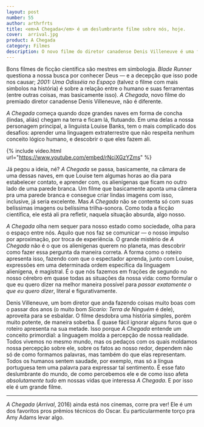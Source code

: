```yaml
---
layout: post
number: 55
author: arthrfrts
title: <em>A Chegada</em> é um deslumbrante filme sobre nós, hoje.
cover:  arrival.jpg
product: A Chegada
category: Filmes
description: O novo filme do diretor canadense Denis Villeneuve é uma ficção científica que não olha pro espaço nem pra Terra, e sim pro que há entre nós.
---
```


Bons filmes de ficção científica são mestres em simbologia. _Blade Runner_ questiona a nossa busca por conhecer Deus — e a decepção que isso pode nos causar; _2001: Uma Odisséia no Espaço_ (talvez o filme com mais simbolos na história) é sobre a relação entre o humano e suas ferramentas (entre outras coisas, mas basicamente isso). _A Chegada_, novo filme do premiado diretor canadense Denis Villeneuve, não é diferente.

_A Chegada_ começa quando doze grandes naves em forma de concha (lindas, aliás) chegam na terra e ficam lá, flutuando. Em uma delas a nossa personagem principal, a linguista Louise Banks, tem o mais complicado dos desafios: aprender uma linguagem extraterrestre que não respeita nenhum conceito lógico humano, e descobrir o que eles fazem ali.

{% include video.html url="https://www.youtube.com/embed/rNciXGzYZms" %}

Já pegou a ideia, né? _A Chegada_ se passa, basicamente, na câmara de uma dessas naves, em que Louise tem algumas horas ao dia para estabelecer contato, e aprender com, os alienígenas que ficam no outro lado de uma parede branca. Um filme que basicamente aponta uma câmera pra uma parede branca e consegue criar lindas imagens com isso, inclusive, já seria excelente. Mas _A Chegada_ não se contenta só com suas belíssimas imagens ou belíssima trilha-sonora. Como toda a ficção científica, ele está ali pra refletir, naquela situação absurda, algo nosso.

_A Chegada_ olha nem sequer para nosso estado como sociedade, olha para o espaço entre nós. Aquilo que nos faz se comunicar — o nosso impulso por aproximação, por troca de experiência. O grande mistério de _A Chegada_ não é o que os alienígenas querem no planeta, mas descobrir como fazer essa pergunta da maneira correta. A forma como o roteiro apresenta isso, fazendo com que o espectador aprenda, junto com Louise, expressões em uma determinada ordem específica da linguagem alienígena, é magistral. É o que nós fazemos em frações de segundo no nosso cérebro em quase todas as situações da nossa vida: como formular o que eu quero dizer na melhor maneira possível para _passar exatamente o que eu quero dizer_, literal e figurativamente.

Denis Villeneuve, um bom diretor que anda fazendo coisas muito boas com o passar dos anos (o muito bom _Sicario: Terra de Ninguém_ é dele), aproveita para se esbaldar. O filme desdobra uma história simples, porém muito potente, de maneira soberba. É quase fácil ignorar alguns furos que o roteiro apresenta na sua metade. Isso porque _A Chegada_ entende um conceito primordial: a linguagem molda a percepção de nossa realidade. Todos vivemos no mesmo mundo, mas os pedaços com os quais moldamos nossa percepção sobre ele, sobre os fatos ao nosso redor, dependem não só de como formamos palavras, mas também do que elas representam. Todos os humanos sentem saudade, por exemplo, mas só a língua portuguesa tem uma palavra para expressar tal sentimento. É esse fato deslumbrante do mundo, de como percebemos ele e de como isso afeta _absolutamente tudo_ em nossas vidas que interessa _A Chegada_. E por isso ele é um grande filme.

---

_A Chegada_ (_Arrival_, 2016) ainda está nos cinemas, corre pra ver! Ele é um dos favoritos pros prêmios técnicos do Oscar. Eu particularmente torço pra Amy Adams levar algo.
